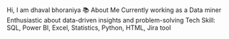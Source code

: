 Hi, I am dhaval bhoraniya
📚 About Me
Currently working as a Data miner 
Enthusiastic about data-driven insights and problem-solving
Tech Skill: SQL, Power BI, Excel, Statistics, Python, HTML, Jira tool
